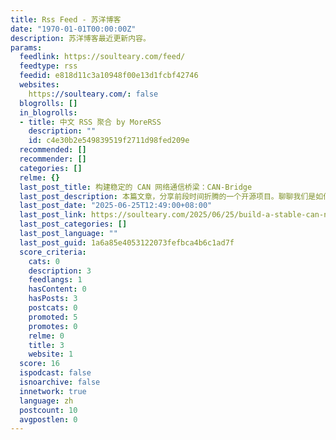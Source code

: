```yaml
---
title: Rss Feed - 苏洋博客
date: "1970-01-01T00:00:00Z"
description: 苏洋博客最近更新内容。
params:
  feedlink: https://soulteary.com/feed/
  feedtype: rss
  feedid: e818d11c3a10948f00e13d1fcbf42746
  websites:
    https://soulteary.com/: false
  blogrolls: []
  in_blogrolls:
  - title: 中文 RSS 聚合 by MoreRSS
    description: ""
    id: c4e30b2e549839519f2711d98fed209e
  recommended: []
  recommender: []
  categories: []
  relme: {}
  last_post_title: 构建稳定的 CAN 网络通信桥梁：CAN-Bridge
  last_post_description: 本篇文章，分享前段时间折腾的一个开源项目。聊聊我们是如何解决调试开发阶段 CAN
  last_post_date: "2025-06-25T12:49:00+08:00"
  last_post_link: https://soulteary.com/2025/06/25/build-a-stable-can-network-with-can-bridge.html
  last_post_categories: []
  last_post_language: ""
  last_post_guid: 1a6a85e4053122073fefbca4b6c1ad7f
  score_criteria:
    cats: 0
    description: 3
    feedlangs: 1
    hasContent: 0
    hasPosts: 3
    postcats: 0
    promoted: 5
    promotes: 0
    relme: 0
    title: 3
    website: 1
  score: 16
  ispodcast: false
  isnoarchive: false
  innetwork: true
  language: zh
  postcount: 10
  avgpostlen: 0
---
```

